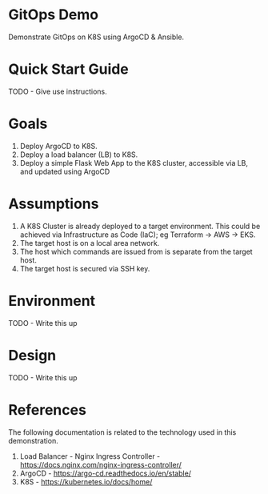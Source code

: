 # GitOps Demo

Demonstrate GitOps on K8S using ArgoCD & Ansible.

# Quick Start Guide

TODO - Give use instructions.

# Goals

1. Deploy ArgoCD to K8S.
2. Deploy a load balancer (LB) to K8S.
3. Deploy a simple Flask Web App to the K8S cluster, accessible via LB, and updated using ArgoCD

# Assumptions

1. A K8S Cluster is already deployed to a target environment.  This could be achieved via Infrastructure as Code (IaC); eg Terraform -> AWS -> EKS.
2. The target host is on a local area network.
3. The host which commands are issued from is separate from the target host.
4. The target host is secured via SSH key.

# Environment

TODO - Write this up

# Design

TODO - Write this up

# References

The following documentation is related to the technology used in this demonstration.

1. Load Balancer - Nginx Ingress Controller - https://docs.nginx.com/nginx-ingress-controller/
2. ArgoCD - https://argo-cd.readthedocs.io/en/stable/
3. K8S - https://kubernetes.io/docs/home/